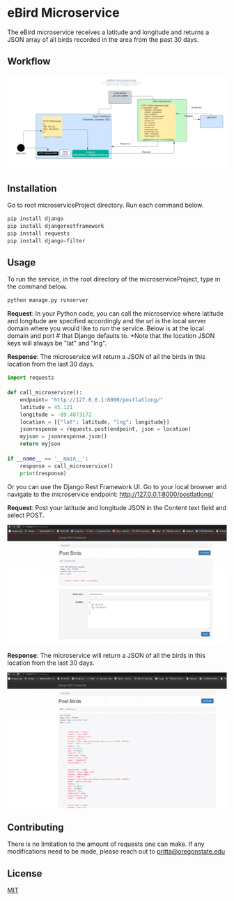 # eBird Microservice

The eBird microservice receives a latitude and longitude and returns a JSON array of
all birds recorded in the area from the past 30 days.


## Workflow
![img_3.png](img_3.png)

## Installation

Go to root microserviceProject directory. Run each command below.

```bash
pip install django
pip install djangorestframework
pip install requests
pip install django-filter
```

## Usage
To run the service, in the root directory of the microserviceProject, type in the command below.
```bash
python manage.py runserver
```
**Request**:
In your Python code, you can call the microservice where latitude and longitude are 
specified accordingly and the url is the local server domain where you would like to 
run the service. Below is at the local domain and port # that Django defaults to.
*Note that the location JSON keys will always be "lat" and "lng".

**Response**:
The microservice will return a JSON of all the birds in this location from the 
last 30 days.
```python
import requests

def call_microservice():
    endpoint= "http://127.0.0.1:8000/postlatlong/"
    latitude = 45.121
    longitude = -89.4873172
    location = [{"lat": latitude, "lng": longitude}]
    jsonresponse = requests.post(endpoint, json = location)
    myjson = jsonresponse.json()
    return myjson

if __name__ == '__main__':
    response = call_microservice()
    print(response)
```

Or you can use the Django Rest Framework UI. Go to your local browser and navigate to
the microservice endpoint: 
http://127.0.0.1:8000/postlatlong/

**Request**:
Post your latitude and longitude JSON in the Content text field and select POST.

![img.png](img.png)

**Response**:
The microservice will return a JSON of all the birds in this location from the 
last 30 days.

![img_1.png](img_1.png)
## Contributing

There is no limitation to the amount of requests one can make. If any modifications need to be made, please reach out to
pritta@oregonstate.edu

## License

[MIT](https://choosealicense.com/licenses/mit/)